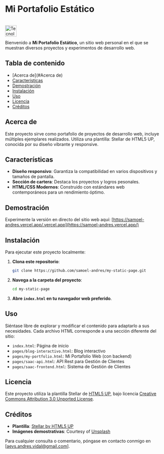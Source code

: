 
# Mi Portafolio Estático

<br><img align="left" src="https://skillicons.dev/icons?i=vscode,html,css,github,git" height="37" alt="Tecnologias"><br><br>

Bienvenido a **Mi Portafolio Estático**, un sitio web personal en el que se muestran diversos proyectos y experimentos de desarrollo web.

## Tabla de contenido

- [Acerca de](#Acerca de)
- [Características](#Características)
- [Demostración](#Demostración)
- [Instalación](#Instalación)
- [Uso](#Uso)
- [Licencia](#Licencia)
- [Créditos](#Créditos)

## Acerca de

Este proyecto sirve como portafolio de proyectos de desarrollo web, incluye múltiples ejemplares realizados. Utiliza una plantilla: Stellar de HTML5 UP, conocida por su diseño vibrante y responsive.

## Características

- **Diseño responsivo**: Garantiza la compatibilidad en varios dispositivos y tamaños de pantalla.
- **Sección de cartera**: Destaca los proyectos y logros pesonales.
- **HTML/CSS Modernos**: Construido con estándares web contemporáneos para un rendimiento óptimo.

## Demostración

Experimente la versión en directo del sitio web aquí: [https://samoel-andres.vercel.app/.vercel.app](https://samoel-andres.vercel.app/)

## Instalación

Para ejecutar este proyecto localmente:

1. **Clona este repositorio**:

   ```bash
   git clone https://github.com/samoel-andres/my-static-page.git
   ```

2. **Navega a la carpeta del proyecto**:

   ```bash
   cd my-static-page
   ```

3. **Abre `index.html` en tu navegador web preferido**.

## Uso

Siéntase libre de explorar y modificar el contenido para adaptarlo a sus necesidades. Cada archivo HTML corresponde a una sección diferente del sitio:

- `index.html`: Página de inicio
- `pages/blog-interactivo.html`: Blog interactivo
- `pages/my-portfolio.html`: Mi Portafolio Web (con backend)
- `pages/saac-api.html`: API Rest para Gestión de Clientes
- `pages/saac-frontend.html`: Sistema de Gestión de Clientes

## Licencia

Este proyecto utiliza la plantilla Stellar de [HTML5 UP](https://html5up.net), bajo licencia [Creative Commons Attribution 3.0 Unported License](http://creativecommons.org/licenses/by/3.0/).

## Créditos

- **Plantilla**: [Stellar by HTML5 UP](https://html5up.net/stellar)
- **Imágenes demostrativas**: Courtesy of [Unsplash](https://unsplash.com)

Para cualquier consulta o comentario, póngase en contacto conmigo en [aevs.andres.vidal@gmail.com].
